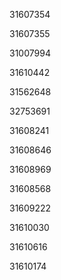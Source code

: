 31607354

31607355

31007994

31610442

31562648

32753691

31608241

31608646

31608969

31608568

31609222

31610030

31610616

31610174

